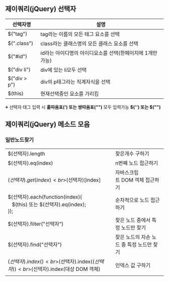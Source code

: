 
## 제이쿼리(jQuery) 선택자

| 선택자명         | 설명                                 |
| ------------ | ---------------------------------- |
| $("tag")     | tag라는 이름의 모든 태그 요소를 선택             |
| $(".class")  | class라는 클래스명의 모든 클래스 요소를 선택        |
| $("#id")     | id라는 아이디명의 아이디요소를 선택(한페이지에 1개만 가능) |
| $("div li")  | div에 있는 li모두 선택                    |
| $("div > p") | div의 p태그라는 직계자식을 선택                |
| $(this)      | 현재선택중인 요소를 가리킴                     |

※ 선택자 태그 입력 시 **홑따옴표(') 또는 쌍따옴표("")** 모두 입력가능 **$('') 또는 $("")**

## 제이쿼리(jQuery) 메소드 모음
### 일반노드찾기
|                                                                            |                          |
| -------------------------------------------------------------------------- | ------------------------ |
| $(선택자).length                                                              | 찾은개수 구하기                 |
| $(선택자).eq(index)                                                           | n번째 노드 접근하기              |
| $(선택자).get(index)  <br>$(선택자)[index]                                       | 자바스크립트 DOM 객체 접근하기       |
| $(선택자).each(function(index){  <br>   $(this) 또는 $(선택자).eq(index);  <br>}); | 순차적으로 노드 접근하기            |
| $(선택자).filter("선택자")                                                       | 찾은 노드 중에서 특정 노드만 찾기      |
| $(선택자).find("선택자")                                                         | 찾은 노드의 자손 노드 중 특정 노드만 찾기 |
| $(선택자).index()  <br>$(선택자).index($(선택자))  <br>$(선택자).index(대상 DOM 객체)      | 인덱스 값 구하기                |
|                                                                            |                          |
